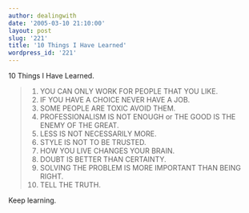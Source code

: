```yaml
---
author: dealingwith
date: '2005-03-10 21:10:00'
layout: post
slug: '221'
title: '10 Things I Have Learned'
wordpress_id: '221'
---
```


<a class="dead">10 Things I Have Learned<a class="dead">.

> 1. YOU CAN ONLY WORK FOR PEOPLE THAT YOU LIKE.  
> 1. IF YOU HAVE A CHOICE NEVER HAVE A JOB.  
> 1. SOME PEOPLE ARE TOXIC AVOID THEM.  
> 1. PROFESSIONALISM IS NOT ENOUGH or THE GOOD IS THE ENEMY OF THE GREAT.  
> 1. LESS IS NOT NECESSARILY MORE.  
> 1. STYLE IS NOT TO BE TRUSTED.  
> 1. HOW YOU LIVE CHANGES YOUR BRAIN.  
> 1. DOUBT IS BETTER THAN CERTAINTY.  
> 1. SOLVING THE PROBLEM IS MORE IMPORTANT THAN BEING RIGHT.  
> 1. TELL THE TRUTH.

Keep learning.
